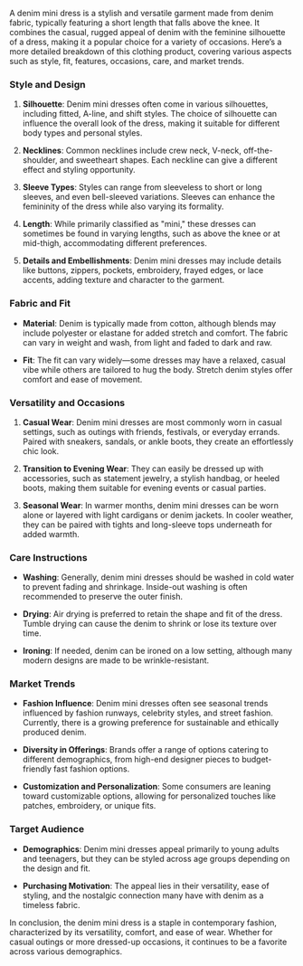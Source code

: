 A denim mini dress is a stylish and versatile garment made from denim fabric, typically featuring a short length that falls above the knee. It combines the casual, rugged appeal of denim with the feminine silhouette of a dress, making it a popular choice for a variety of occasions. Here’s a more detailed breakdown of this clothing product, covering various aspects such as style, fit, features, occasions, care, and market trends.

### Style and Design
1. **Silhouette**: Denim mini dresses often come in various silhouettes, including fitted, A-line, and shift styles. The choice of silhouette can influence the overall look of the dress, making it suitable for different body types and personal styles.

2. **Necklines**: Common necklines include crew neck, V-neck, off-the-shoulder, and sweetheart shapes. Each neckline can give a different effect and styling opportunity.

3. **Sleeve Types**: Styles can range from sleeveless to short or long sleeves, and even bell-sleeved variations. Sleeves can enhance the femininity of the dress while also varying its formality.

4. **Length**: While primarily classified as "mini," these dresses can sometimes be found in varying lengths, such as above the knee or at mid-thigh, accommodating different preferences.

5. **Details and Embellishments**: Denim mini dresses may include details like buttons, zippers, pockets, embroidery, frayed edges, or lace accents, adding texture and character to the garment.

### Fabric and Fit
- **Material**: Denim is typically made from cotton, although blends may include polyester or elastane for added stretch and comfort. The fabric can vary in weight and wash, from light and faded to dark and raw.
  
- **Fit**: The fit can vary widely—some dresses may have a relaxed, casual vibe while others are tailored to hug the body. Stretch denim styles offer comfort and ease of movement.

### Versatility and Occasions
1. **Casual Wear**: Denim mini dresses are most commonly worn in casual settings, such as outings with friends, festivals, or everyday errands. Paired with sneakers, sandals, or ankle boots, they create an effortlessly chic look.

2. **Transition to Evening Wear**: They can easily be dressed up with accessories, such as statement jewelry, a stylish handbag, or heeled boots, making them suitable for evening events or casual parties.

3. **Seasonal Wear**: In warmer months, denim mini dresses can be worn alone or layered with light cardigans or denim jackets. In cooler weather, they can be paired with tights and long-sleeve tops underneath for added warmth.

### Care Instructions
- **Washing**: Generally, denim mini dresses should be washed in cold water to prevent fading and shrinkage. Inside-out washing is often recommended to preserve the outer finish. 

- **Drying**: Air drying is preferred to retain the shape and fit of the dress. Tumble drying can cause the denim to shrink or lose its texture over time.

- **Ironing**: If needed, denim can be ironed on a low setting, although many modern designs are made to be wrinkle-resistant.

### Market Trends
- **Fashion Influence**: Denim mini dresses often see seasonal trends influenced by fashion runways, celebrity styles, and street fashion. Currently, there is a growing preference for sustainable and ethically produced denim.

- **Diversity in Offerings**: Brands offer a range of options catering to different demographics, from high-end designer pieces to budget-friendly fast fashion options.

- **Customization and Personalization**: Some consumers are leaning toward customizable options, allowing for personalized touches like patches, embroidery, or unique fits.

### Target Audience
- **Demographics**: Denim mini dresses appeal primarily to young adults and teenagers, but they can be styled across age groups depending on the design and fit.

- **Purchasing Motivation**: The appeal lies in their versatility, ease of styling, and the nostalgic connection many have with denim as a timeless fabric.

In conclusion, the denim mini dress is a staple in contemporary fashion, characterized by its versatility, comfort, and ease of wear. Whether for casual outings or more dressed-up occasions, it continues to be a favorite across various demographics.
